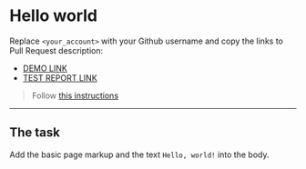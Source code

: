 # Hello world
Replace `<your_account>` with your Github username and copy the links to Pull Request description:
- [DEMO LINK](https://grabynsky.github.io/layout_hello-world/)
- [TEST REPORT LINK](https://grabynsky.github.io/layout_hello-world/report/html_report/)

> Follow [this instructions](https://mate-academy.github.io/layout_task-guideline/#how-to-solve-the-layout-tasks-on-github)
___

## The task
Add the basic page markup and the text `Hello, world!` into the body.
